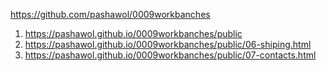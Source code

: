 
<https://github.com/pashawol/0009workbanches>
1. <https://pashawol.github.io/0009workbanches/public>
1. <https://pashawol.github.io/0009workbanches/public/06-shiping.html>
1. <https://pashawol.github.io/0009workbanches/public/07-contacts.html>